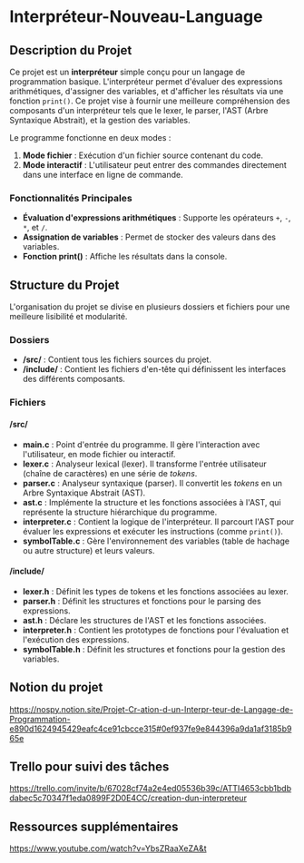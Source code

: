 # Interpréteur-Nouveau-Language

## Description du Projet

Ce projet est un **interpréteur** simple conçu pour un langage de programmation basique. L'interpréteur permet d'évaluer des expressions arithmétiques, d'assigner des variables, et d'afficher les résultats via une fonction `print()`. Ce projet vise à fournir une meilleure compréhension des composants d'un interpréteur tels que le lexer, le parser, l'AST (Arbre Syntaxique Abstrait), et la gestion des variables.

Le programme fonctionne en deux modes :
1. **Mode fichier** : Exécution d'un fichier source contenant du code.
2. **Mode interactif** : L'utilisateur peut entrer des commandes directement dans une interface en ligne de commande.

### Fonctionnalités Principales
- **Évaluation d'expressions arithmétiques** : Supporte les opérateurs `+`, `-`, `*`, et `/`.
- **Assignation de variables** : Permet de stocker des valeurs dans des variables.
- **Fonction print()** : Affiche les résultats dans la console.

## Structure du Projet

L'organisation du projet se divise en plusieurs dossiers et fichiers pour une meilleure lisibilité et modularité.

### Dossiers

- **/src/** : Contient tous les fichiers sources du projet.
- **/include/** : Contient les fichiers d'en-tête qui définissent les interfaces des différents composants.

### Fichiers

#### /src/
- **main.c** : Point d'entrée du programme. Il gère l'interaction avec l'utilisateur, en mode fichier ou interactif.
- **lexer.c** : Analyseur lexical (lexer). Il transforme l'entrée utilisateur (chaîne de caractères) en une série de *tokens*.
- **parser.c** : Analyseur syntaxique (parser). Il convertit les *tokens* en un Arbre Syntaxique Abstrait (AST).
- **ast.c** : Implémente la structure et les fonctions associées à l'AST, qui représente la structure hiérarchique du programme.
- **interpreter.c** : Contient la logique de l'interpréteur. Il parcourt l'AST pour évaluer les expressions et exécuter les instructions (comme `print()`).
- **symbolTable.c** : Gère l'environnement des variables (table de hachage ou autre structure) et leurs valeurs.

#### /include/
- **lexer.h** : Définit les types de tokens et les fonctions associées au lexer.
- **parser.h** : Définit les structures et fonctions pour le parsing des expressions.
- **ast.h** : Déclare les structures de l'AST et les fonctions associées.
- **interpreter.h** : Contient les prototypes de fonctions pour l'évaluation et l'exécution des expressions.
- **symbolTable.h** : Définit les structures et fonctions pour la gestion des variables.

## Notion du projet
https://nospy.notion.site/Projet-Cr-ation-d-un-Interpr-teur-de-Langage-de-Programmation-e890d1624945429eafc4ce91cbcce315#0ef937fe9e844396a9da1af3185b965e

## Trello pour suivi des tâches
https://trello.com/invite/b/67028cf74a2e4ed05536b39c/ATTI4653cbb1bdbdabec5c70347f1eda0899F2D0E4CC/creation-dun-interpreteur

## Ressources supplémentaires
https://www.youtube.com/watch?v=YbsZRaaXeZA&t
